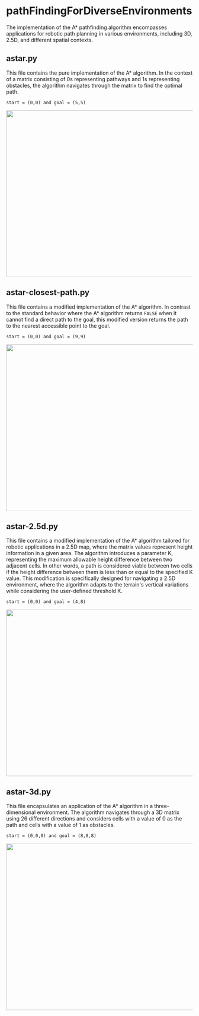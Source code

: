 # pathFindingForDiverseEnvironments
The implementation of the A* pathfinding algorithm encompasses applications for robotic path planning in various environments, including 3D, 2.5D, and different spatial contexts.

## astar.py

This file contains the pure implementation of the A* algorithm. In the context of a matrix consisting of 0s representing pathways and 1s representing obstacles, the algorithm navigates through the matrix to find the optimal path.

`start = (0,0) and goal = (5,5)`

<img src="https://github.com/abdulkadrtr/pathFindingForDiverseEnvironments/assets/87595266/ac115bfd-b971-48e5-9d63-870b736b3107" width="550" height="450" />

## astar-closest-path.py

This file contains a modified implementation of the A* algorithm. In contrast to the standard behavior where the A* algorithm returns `FALSE` when it cannot find a direct path to the goal, this modified version returns the path to the nearest accessible point to the goal.

`start = (0,0) and goal = (9,9)`


<img src="https://github.com/abdulkadrtr/pathFindingForDiverseEnvironments/assets/87595266/53776685-9aac-472e-b1d6-40d7d75b306c" width="550" height="450" />

## astar-2.5d.py


This file contains a modified implementation of the A* algorithm tailored for robotic applications in a 2.5D map, where the matrix values represent height information in a given area. The algorithm introduces a parameter K, representing the maximum allowable height difference between two adjacent cells. In other words, a path is considered viable between two cells if the height difference between them is less than or equal to the specified K value. This modification is specifically designed for navigating a 2.5D environment, where the algorithm adapts to the terrain's vertical variations while considering the user-defined threshold K.

`start = (0,0) and goal = (4,8)`

<img src="https://github.com/abdulkadrtr/pathFindingForDiverseEnvironments/assets/87595266/7f3d8311-1404-4a73-b8e5-f18a61d82e31" width="550" height="450" />

## astar-3d.py

This file encapsulates an application of the A* algorithm in a three-dimensional environment. The algorithm navigates through a 3D matrix using 26 different directions and considers cells with a value of 0 as the path and cells with a value of 1 as obstacles. 

`start = (0,0,0) and goal = (8,8,8)`

<img src="https://github.com/abdulkadrtr/pathFindingForDiverseEnvironments/assets/87595266/fd54c774-dc36-4fcb-8a7a-1aade974dc6c" width="550" height="450" />


